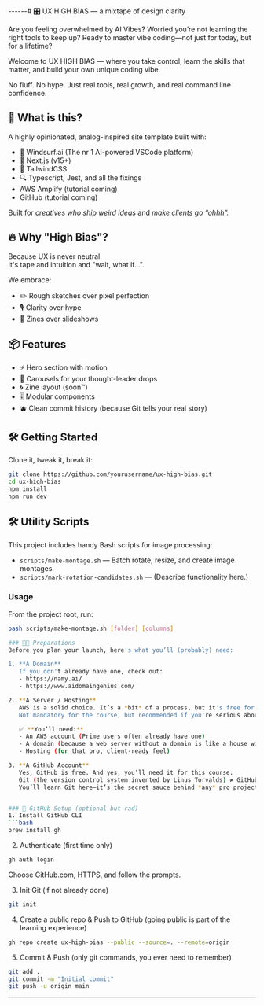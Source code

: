 ------# 🎛️ UX HIGH BIAS — a mixtape of design clarity

Are you feeling overwhelmed by AI Vibes?
Worried you’re not learning the right tools to keep up?
Ready to master vibe coding—not just for today, but for a lifetime?

Welcome to UX HIGH BIAS — where you take control, learn the skills that matter, and build your own unique coding vibe.

No fluff. No hype. Just real tools, real growth, and real command line confidence.

## 🌊 What is this?

A highly opinionated, analog-inspired site template built with:

- 🌊 Windsurf.ai (The nr 1 AI-powered VSCode platform)
- 🧩 Next.js (v15+)
- 🎨 TailwindCSS
- 🔍 Typescript, Jest, and all the fixings
- AWS Amplify (tutorial coming)
- GitHub (tutorial coming)

Built for *creatives who ship weird ideas* and *make clients go “ohhh”.*

## 🔥 Why "High Bias"?

Because UX is never neutral.  
It's tape and intuition and "wait, what if...".

We embrace:
- ✏️ Rough sketches over pixel perfection  
- 🎙️ Clarity over hype  
- 📼 Zines over slideshows  

## 📦 Features

- ⚡ Hero section with motion  
- 🧠 Carousels for your thought-leader drops  
- 🌀 Zine layout (soon™)  
- 🎚️ Modular components  
- 🫐 Clean commit history (because Git tells your real story)

## 🛠️ Getting Started

Clone it, tweak it, break it:

```bash
git clone https://github.com/yourusername/ux-high-bias.git
cd ux-high-bias
npm install
npm run dev
```
## 🛠️ Utility Scripts

This project includes handy Bash scripts for image processing:

- `scripts/make-montage.sh` — Batch rotate, resize, and create image montages.
- `scripts/mark-rotation-candidates.sh` — (Describe functionality here.)

### Usage

From the project root, run:

```sh
bash scripts/make-montage.sh [folder] [columns]

### 👨‍💻 Preparations
Before you plan your launch, here's what you’ll (probably) need:

1. **A Domain**  
   If you don't already have one, check out:  
   - https://namy.ai/  
   - https://www.aidomaingenius.com/

2. **A Server / Hosting**  
   AWS is a solid choice. It’s a *bit* of a process, but it's free for the first year.  
   Not mandatory for the course, but recommended if you're serious about launching your site.

   ✅ **You’ll need:**  
   - An AWS account (Prime users often already have one)  
   - A domain (because a web server without a domain is like a house without an address)  
   - Hosting (for that pro, client-ready feel)

3. **A GitHub Account**  
   Yes, GitHub is free. And yes, you’ll need it for this course.  
   Git (the version control system invented by Linus Torvalds) ≠ GitHub (the cloud platform to store/share your code).  
   You’ll learn Git here—it’s the secret sauce behind *any* pro project.


### 🔗 GitHub Setup (optional but rad)
1. Install GitHub CLI
```bash
brew install gh
```

2. Authenticate (first time only)
```bash
gh auth login
```

Choose GitHub.com, HTTPS, and follow the prompts.

3. Init Git (if not already done)
```bash
git init
```
4. Create a public repo & Push to GitHub (going public is part of the learning experience)
```bash
gh repo create ux-high-bias --public --source=. --remote=origin
```

5. Commit & Push (only git commands, you ever need to remember)
```bash
git add .
git commit -m "Initial commit"
git push -u origin main
```

---